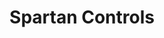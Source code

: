 ---
title: Spartan Controls
description: 
bg_image: "images/corporaterelations/sponsors/SpartanControls.png"
logo: "images/corporaterelations/sponsors/SpartanControls.png"
layout: career-fair-company
subtitle: 
social:
  website: 'https://www.spartancontrols.com/'
draft: true
---